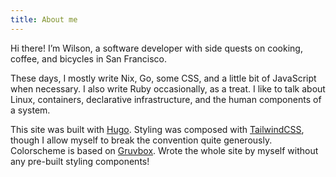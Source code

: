 ```yaml
---
title: About me
---
```


Hi there! I’m Wilson, a software developer with side quests on cooking, coffee, and bicycles in San Francisco.

These days, I mostly write Nix, Go, some CSS, and a little bit of JavaScript when necessary. I also write Ruby occasionally, as a treat. I like to talk about Linux, containers, declarative infrastructure, and the human components of a system.

This site was built with [Hugo](https://gohugo.io). Styling was composed with [TailwindCSS](https://tailwindcss.com), though I allow myself to break the convention quite generously. Colorscheme is based on [Gruvbox](https://github.com/morhetz/gruvbox). Wrote the whole site by myself without any pre-built styling components!
